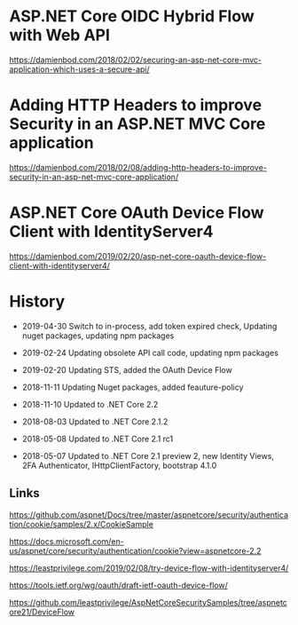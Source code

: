 # ASP.NET Core OIDC Hybrid Flow with Web API

https://damienbod.com/2018/02/02/securing-an-asp-net-core-mvc-application-which-uses-a-secure-api/

# Adding HTTP Headers to improve Security in an ASP.NET MVC Core application

https://damienbod.com/2018/02/08/adding-http-headers-to-improve-security-in-an-asp-net-mvc-core-application/

# ASP.NET Core OAuth Device Flow Client with IdentityServer4

https://damienbod.com/2019/02/20/asp-net-core-oauth-device-flow-client-with-identityserver4/

# History

- 2019-04-30 Switch to in-process, add token expired check, Updating nuget packages, updating npm packages

- 2019-02-24 Updating obsolete API call code, updating npm packages

- 2019-02-20 Updating STS, added the OAuth Device Flow

- 2018-11-11 Updating Nuget packages, added feauture-policy

- 2018-11-10 Updated to .NET Core 2.2

- 2018-08-03 Updated to .NET Core 2.1.2

- 2018-05-08 Updated to .NET Core 2.1 rc1

- 2018-05-07 Updated to .NET Core 2.1 preview 2, new Identity Views, 2FA Authenticator, IHttpClientFactory, bootstrap 4.1.0


## Links

https://github.com/aspnet/Docs/tree/master/aspnetcore/security/authentication/cookie/samples/2.x/CookieSample

https://docs.microsoft.com/en-us/aspnet/core/security/authentication/cookie?view=aspnetcore-2.2

https://leastprivilege.com/2019/02/08/try-device-flow-with-identityserver4/

https://tools.ietf.org/wg/oauth/draft-ietf-oauth-device-flow/

https://github.com/leastprivilege/AspNetCoreSecuritySamples/tree/aspnetcore21/DeviceFlow